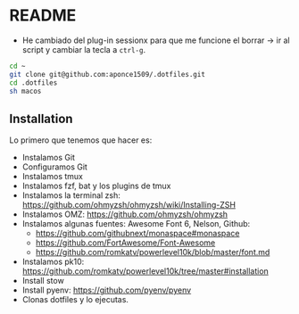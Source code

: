 # README

- He cambiado del plug-in sessionx para que me funcione el borrar -> ir al script y cambiar la tecla a `ctrl-g`.


```bash
cd ~
git clone git@github.com:aponce1509/.dotfiles.git
cd .dotfiles
sh macos
```

## Installation

Lo primero que tenemos que hacer es:

- Instalamos Git
- Configuramos Git
- Instalamos tmux
- Instalamos fzf, bat y los plugins de tmux
- Instalamos la terminal zsh: <https://github.com/ohmyzsh/ohmyzsh/wiki/Installing-ZSH>
- Instalamos OMZ: <https://github.com/ohmyzsh/ohmyzsh>
- Instalamos algunas fuentes: Awesome Font 6, Nelson, Github:
  - <https://github.com/githubnext/monaspace#monaspace>
  - <https://github.com/FortAwesome/Font-Awesome>
  - <https://github.com/romkatv/powerlevel10k/blob/master/font.md>
- Instalamos pk10: <https://github.com/romkatv/powerlevel10k/tree/master#installation>
- Install stow
- Install pyenv: <https://github.com/pyenv/pyenv>
- Clonas dotfiles y lo ejecutas.
